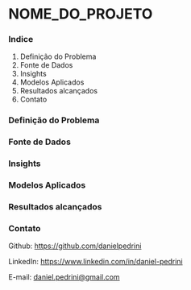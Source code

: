 # NOME_DO_PROJETO

### Indice
1. Definição do Problema
2. Fonte de Dados
3. Insights
4. Modelos Aplicados
5. Resultados alcançados
6. Contato


### Definição do Problema

### Fonte de Dados

### Insights

### Modelos Aplicados

### Resultados alcançados

### Contato
Github: https://github.com/danielpedrini

LinkedIn: https://www.linkedin.com/in/daniel-pedrini

E-mail: daniel.pedrini@gmail.com